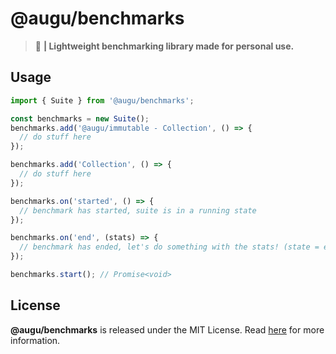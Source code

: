 # @augu/benchmarks
> :whale2: **| Lightweight benchmarking library made for personal use.**

## Usage
```ts
import { Suite } from '@augu/benchmarks';

const benchmarks = new Suite();
benchmarks.add('@augu/immutable - Collection', () => {
  // do stuff here
});

benchmarks.add('Collection', () => {
  // do stuff here
});

benchmarks.on('started', () => {
  // benchmark has started, suite is in a running state
});

benchmarks.on('end', (stats) => {
  // benchmark has ended, let's do something with the stats! (state = ended)
});

benchmarks.start(); // Promise<void>
```

## License
**@augu/benchmarks** is released under the MIT License. Read [here](/LICENSE) for more information.